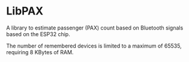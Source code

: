 # LibPAX

A library to estimate passenger (PAX) count based on Bluetooth signals based on the ESP32 chip.

The number of remembered devices is limited to a maximum of 65535, requiring 8 KBytes of RAM.
